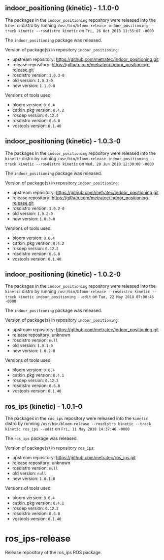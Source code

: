 ## indoor_positioning (kinetic) - 1.1.0-0

The packages in the `indoor_positioning` repository were released into the `kinetic` distro by running `/usr/bin/bloom-release indoor_positioning --track kinetic --rosdistro kinetic` on `Fri, 26 Oct 2018 11:55:07 -0000`

The `indoor_positioning` package was released.

Version of package(s) in repository `indoor_positioning`:

- upstream repository: https://github.com/metratec/indoor_positioning.git
- release repository: https://github.com/metratec/indoor_positioning-release.git
- rosdistro version: `1.0.3-0`
- old version: `1.0.3-0`
- new version: `1.1.0-0`

Versions of tools used:

- bloom version: `0.6.4`
- catkin_pkg version: `0.4.2`
- rosdep version: `0.12.2`
- rosdistro version: `0.6.8`
- vcstools version: `0.1.40`


## indoor_positioning (kinetic) - 1.0.3-0

The packages in the `indoor_positioning` repository were released into the `kinetic` distro by running `/usr/bin/bloom-release indoor_positioning --track kinetic --rosdistro kinetic` on `Wed, 20 Jun 2018 12:30:08 -0000`

The `indoor_positioning` package was released.

Version of package(s) in repository `indoor_positioning`:

- upstream repository: https://github.com/metratec/indoor_positioning.git
- release repository: https://github.com/metratec/indoor_positioning-release.git
- rosdistro version: `1.0.2-0`
- old version: `1.0.2-0`
- new version: `1.0.3-0`

Versions of tools used:

- bloom version: `0.6.4`
- catkin_pkg version: `0.4.2`
- rosdep version: `0.12.2`
- rosdistro version: `0.6.8`
- vcstools version: `0.1.40`


## indoor_positioning (kinetic) - 1.0.2-0

The packages in the `indoor_positioning` repository were released into the `kinetic` distro by running `/usr/bin/bloom-release --rosdistro kinetic --track kinetic indoor_positioning --edit` on `Tue, 22 May 2018 07:00:46 -0000`

The `indoor_positioning` package was released.

Version of package(s) in repository `indoor_positioning`:

- upstream repository: https://github.com/metratec/indoor_positioning.git
- release repository: unknown
- rosdistro version: `null`
- old version: `1.0.1-0`
- new version: `1.0.2-0`

Versions of tools used:

- bloom version: `0.6.4`
- catkin_pkg version: `0.4.1`
- rosdep version: `0.12.2`
- rosdistro version: `0.6.8`
- vcstools version: `0.1.40`


## ros_ips (kinetic) - 1.0.1-0

The packages in the `ros_ips` repository were released into the `kinetic` distro by running `/usr/bin/bloom-release --rosdistro kinetic --track kinetic ros_ips --edit` on `Fri, 11 May 2018 14:37:46 -0000`

The `ros_ips` package was released.

Version of package(s) in repository `ros_ips`:

- upstream repository: https://github.com/metratec/ros_ips.git
- release repository: unknown
- rosdistro version: `null`
- old version: `null`
- new version: `1.0.1-0`

Versions of tools used:

- bloom version: `0.6.4`
- catkin_pkg version: `0.4.1`
- rosdep version: `0.12.2`
- rosdistro version: `0.6.8`
- vcstools version: `0.1.40`


# ros_ips-release
Release repository of the ros_ips ROS package.
